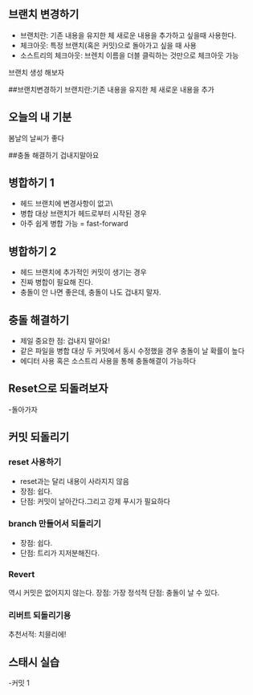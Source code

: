 ## 브랜치 변경하기

- 브랜치란: 기존 내용을 유지한 체 새로운 내용을 추가하고 싶을때 사용한다.
- 체크아웃: 특정 브랜치(혹은 커밋)으로 돌아가고 싶을 때 사용
- 소스트리의 체크아웃: 브렌치 이름을 더블 클릭하는 것만으로 체크아웃 가능

브랜치 생성 해보자

##브랜치변경하기
 브랜치란:기존 내용을 유지한 체 새로운 내용을 추가

## 오늘의 내 기분
봄날의 날씨가 좋다

##충돌 해결하기
겁내지말아요 

## 병합하기 1

- 헤드 브랜치에 변경사항이 없고\
- 병합 대상 브랜치가 헤드로부터 시작된 경우
- 아주 쉽게 병합 가능 = fast-forward


## 병합하기 2

- 헤드 브랜치에 추가적인 커밋이 생기는 경우
- 진짜 병합이 필요해 진다.
- 충돌이 안 나면 좋은데, 충돌이 나도 겁내지 말자.

## 충돌 해결하기

- 제일 중요한 점: 겁내지 말아요!
- 같은 파일을 병합 대상 두 커밋에서 동시 수정했을 경우 충돌이 날 확률이 높다
- 에디터 사용 혹은 소스트리 사용을 통해 충돌해결이 가능하다


## Reset으로 되돌려보자

-돌아가자 

## 커밋 되돌리기

### reset 사용하기

- reset과는 달리 내용이 사라지지 않음
- 장점: 쉽다.
- 단점: 커밋이 날아간다.그리고 강제 푸시가 필요하다

### branch 만들어서 되돌리기

- 장점: 쉽다.
- 단점: 트리가 지저분해진다.


### Revert
역시 커밋은 없어지지 않는다.
장점: 가장 정석적
단점: 충돌이 날 수 있다.

### 리버트 되돌리기용

추천서적: 치믈리에!

## 스태시 실습 

-커밋 1